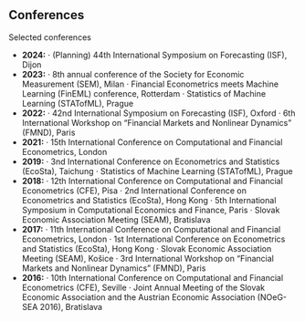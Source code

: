 <h1 id="conferences"></h1>

<h2>Conferences</h2>

Selected conferences
<ul>
  <li>
    <autocolor><b>2024:</b> · (Planning) 44th International Symposium on Forecasting (ISF), Dijon </autocolor></li>
  <li>
    <autocolor><b>2023:</b> · 8th annual conference of the Society for Economic Measurement (SEM), Milan · Financial Econometrics meets Machine Learning (FinEML) conference, Rotterdam · Statistics of Machine Learning (STATofML), Prague</autocolor></li>
  <li>
    <autocolor><b>2022:</b> · 42nd International Symposium on Forecasting (ISF), Oxford · 6th International Workshop on “Financial Markets and Nonlinear Dynamics” (FMND), Paris</autocolor></li>
  <li>
    <autocolor><b>2021:</b> · 15th International Conference on Computational and Financial Econometrics, London</autocolor></li>
  <li>
    <autocolor><b>2019:</b> · 3nd International Conference on Econometrics and Statistics (EcoSta), Taichung · Statistics of Machine Learning (STATofML), Prague</autocolor></li>
  <li>
    <autocolor><b>2018:</b> · 12th International Conference on Computational and Financial Econometrics (CFE), Pisa · 2nd International Conference on Econometrics and Statistics (EcoSta), Hong Kong · 5th International Symposium in Computational Economics and Finance, Paris · Slovak Economic Association Meeting (SEAM), Bratislava</autocolor></li>
  <li>
    <autocolor><b>2017:</b> · 11th International Conference on Computational and Financial Econometrics, London · 1st International Conference on Econometrics and Statistics (EcoSta), Hong Kong · Slovak Economic Association Meeting (SEAM), Košice · 3rd International Workshop on “Financial Markets and Nonlinear Dynamics” (FMND), Paris</autocolor></li>
  <li>
    <autocolor><b>2016:</b> · 10th International Conference on Computational and Financial Econometrics (CFE), Seville · Joint Annual Meeting of the Slovak Economic Association and the Austrian Economic Association (NOeG-SEA 2016), Bratislava</autocolor></li>
</ul>
